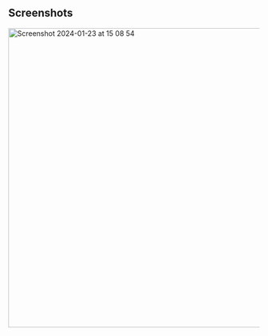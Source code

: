 Screenshots
---------------------

<img width="600" alt="Screenshot 2024-01-23 at 15 08 54" src="https://github.com/adriiiiiix/GoIT-Frontend/assets/88784785/5dca4048-17d1-4840-843b-39dc4c984173">
